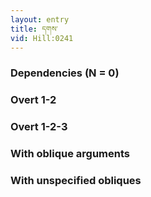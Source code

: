 ```yaml
---
layout: entry
title: དགས་
vid: Hill:0241
---
```

### Dependencies (N = 0)


### Overt 1-2


### Overt 1-2-3


### With oblique arguments


### With unspecified obliques
